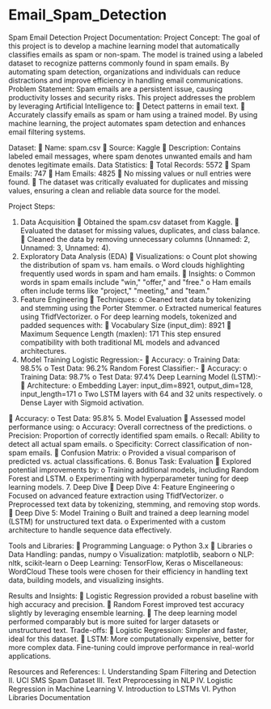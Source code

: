 # Email_Spam_Detection
Spam Email Detection Project Documentation:
Project Concept:
The goal of this project is to develop a machine learning model that automatically classifies emails as spam or non-spam. The model is trained using a labeled dataset to recognize patterns commonly found in spam emails. By automating spam detection, organizations and individuals can reduce distractions and improve efficiency in handling email communications.
Problem Statement:
Spam emails are a persistent issue, causing productivity losses and security risks. This project addresses the problem by leveraging Artificial Intelligence to:
	Detect patterns in email text.
	Accurately classify emails as spam or ham using a trained model.
By using machine learning, the project automates spam detection and enhances email filtering systems.

Dataset:
	Name: spam.csv
	Source: Kaggle
	Description: Contains labeled email messages, where spam denotes unwanted emails and ham denotes legitimate emails.
Data Statistics:
	Total Records: 5572
	Spam Emails: 747
	Ham Emails: 4825
	No missing values or null entries were found.
	The dataset was critically evaluated for duplicates and missing values, ensuring a clean and reliable data source for the model.

Project Steps:
1. Data Acquisition
	Obtained the spam.csv dataset from Kaggle.
	Evaluated the dataset for missing values, duplicates, and class balance.
	Cleaned the data by removing unnecessary columns (Unnamed: 2, Unnamed: 3, Unnamed: 4).
2. Exploratory Data Analysis (EDA)
	Visualizations:
o	Count plot showing the distribution of spam vs. ham emails.
o	Word clouds highlighting frequently used words in spam and ham emails.
	Insights:
o	Common words in spam emails include "win," "offer," and "free."
o	Ham emails often include terms like "project," "meeting," and "team."
3. Feature Engineering
	Techniques:
o	Cleaned text data by tokenizing and stemming using the Porter Stemmer.
o	Extracted numerical features using TfidfVectorizer.
o	For deep learning models, tokenized and padded sequences with:
	Vocabulary Size (input_dim): 8921
	Maximum Sequence Length (maxlen): 171
This step ensured compatibility with both traditional ML models and advanced architectures.
4. Model Training
        Logistic Regression:-
	Accuracy:
o	Training Data: 98.5%
o	Test Data: 96.2%
        Random Forest Classifier:-
	Accuracy:
o	Training Data: 98.7%
o	Test Data: 97.4%
        Deep Learning Model (LSTM):-
	Architecture:
o	Embedding Layer: input_dim=8921, output_dim=128, input_length=171
o	Two LSTM layers with 64 and 32 units respectively.
o	Dense Layer with Sigmoid activation.

	Accuracy:
o	Test Data: 95.8%
5. Model Evaluation
	Assessed model performance using:
o	Accuracy: Overall correctness of the predictions.
o	Precision: Proportion of correctly identified spam emails.
o	Recall: Ability to detect all actual spam emails.
o	Specificity: Correct classification of non-spam emails.
	Confusion Matrix:
o	Provided a visual comparison of predicted vs. actual classifications.
6. Bonus Task: Evaluation
	Explored potential improvements by:
o	Training additional models, including Random Forest and LSTM.
o	Experimenting with hyperparameter tuning for deep learning models.
7. Deep Dive
	Deep Dive 4: Feature Engineering
o	Focused on advanced feature extraction using TfidfVectorizer.
o	Preprocessed text data by tokenizing, stemming, and removing stop words.
	Deep Dive 5: Model Training
o	Built and trained a deep learning model (LSTM) for unstructured text data.
o	Experimented with a custom architecture to handle sequence data effectively.









Tools and Libraries:
	Programming Language:
o	Python 3.x
	Libraries
o	Data Handling: pandas, numpy
o	Visualization: matplotlib, seaborn
o	NLP: nltk, scikit-learn
o	Deep Learning: TensorFlow, Keras
o	Miscellaneous: WordCloud
These tools were chosen for their efficiency in handling text data, building models, and visualizing insights.

Results and Insights:
	Logistic Regression provided a robust baseline with high accuracy and precision.
	Random Forest improved test accuracy slightly by leveraging ensemble learning.
	The deep learning model performed comparably but is more suited for larger datasets or unstructured text.
Trade-offs:
	Logistic Regression: Simpler and faster, ideal for this dataset.
	LSTM: More computationally expensive, better for more complex data. Fine-tuning could improve performance in real-world applications.

Resources and References:
I.	Understanding Spam Filtering and Detection
II.	UCI SMS Spam Dataset
III.	Text Preprocessing in NLP
IV.	Logistic Regression in Machine Learning
V.	Introduction to LSTMs
VI.	Python Libraries Documentation

